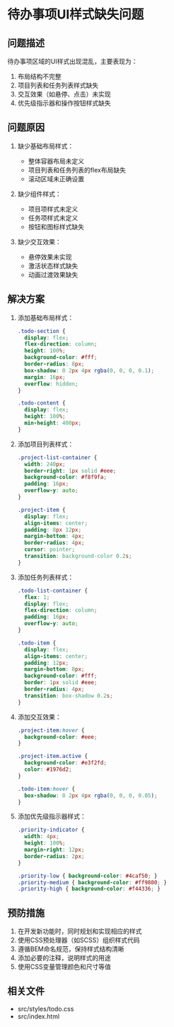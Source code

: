 # 待办事项UI样式缺失问题

## 问题描述
待办事项区域的UI样式出现混乱，主要表现为：
1. 布局结构不完整
2. 项目列表和任务列表样式缺失
3. 交互效果（如悬停、点击）未实现
4. 优先级指示器和操作按钮样式缺失

## 问题原因
1. 缺少基础布局样式：
   - 整体容器布局未定义
   - 项目列表和任务列表的flex布局缺失
   - 滚动区域未正确设置

2. 缺少组件样式：
   - 项目项样式未定义
   - 任务项样式未定义
   - 按钮和图标样式缺失

3. 缺少交互效果：
   - 悬停效果未实现
   - 激活状态样式缺失
   - 动画过渡效果缺失

## 解决方案
1. 添加基础布局样式：
   ```css
   .todo-section {
     display: flex;
     flex-direction: column;
     height: 100%;
     background-color: #fff;
     border-radius: 8px;
     box-shadow: 0 2px 4px rgba(0, 0, 0, 0.1);
     margin: 16px;
     overflow: hidden;
   }

   .todo-content {
     display: flex;
     height: 100%;
     min-height: 400px;
   }
   ```

2. 添加项目列表样式：
   ```css
   .project-list-container {
     width: 240px;
     border-right: 1px solid #eee;
     background-color: #f8f9fa;
     padding: 16px;
     overflow-y: auto;
   }

   .project-item {
     display: flex;
     align-items: center;
     padding: 8px 12px;
     margin-bottom: 4px;
     border-radius: 4px;
     cursor: pointer;
     transition: background-color 0.2s;
   }
   ```

3. 添加任务列表样式：
   ```css
   .todo-list-container {
     flex: 1;
     display: flex;
     flex-direction: column;
     padding: 16px;
     overflow-y: auto;
   }

   .todo-item {
     display: flex;
     align-items: center;
     padding: 12px;
     margin-bottom: 8px;
     background-color: #fff;
     border: 1px solid #eee;
     border-radius: 4px;
     transition: box-shadow 0.2s;
   }
   ```

4. 添加交互效果：
   ```css
   .project-item:hover {
     background-color: #eee;
   }

   .project-item.active {
     background-color: #e3f2fd;
     color: #1976d2;
   }

   .todo-item:hover {
     box-shadow: 0 2px 4px rgba(0, 0, 0, 0.05);
   }
   ```

5. 添加优先级指示器样式：
   ```css
   .priority-indicator {
     width: 4px;
     height: 100%;
     margin-right: 12px;
     border-radius: 2px;
   }

   .priority-low { background-color: #4caf50; }
   .priority-medium { background-color: #ff9800; }
   .priority-high { background-color: #f44336; }
   ```

## 预防措施
1. 在开发新功能时，同时规划和实现相应的样式
2. 使用CSS预处理器（如SCSS）组织样式代码
3. 遵循BEM命名规范，保持样式结构清晰
4. 添加必要的注释，说明样式的用途
5. 使用CSS变量管理颜色和尺寸等值

## 相关文件
- src/styles/todo.css
- src/index.html 